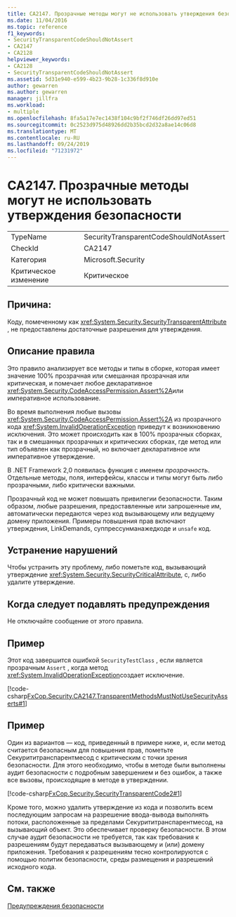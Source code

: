 ```yaml
---
title: CA2147. Прозрачные методы могут не использовать утверждения безопасности
ms.date: 11/04/2016
ms.topic: reference
f1_keywords:
- SecurityTransparentCodeShouldNotAssert
- CA2147
- CA2128
helpviewer_keywords:
- CA2128
- SecurityTransparentCodeShouldNotAssert
ms.assetid: 5d31e940-e599-4b23-9b28-1c336f8d910e
author: gewarren
ms.author: gewarren
manager: jillfra
ms.workload:
- multiple
ms.openlocfilehash: 8fa5a17e7ec1438f104c9bf2f746df26dd97ed51
ms.sourcegitcommit: 0c2523d975d48926dd2b35bcd2d32a8ae14c06d8
ms.translationtype: MT
ms.contentlocale: ru-RU
ms.lasthandoff: 09/24/2019
ms.locfileid: "71231972"
---
```

# <a name="ca2147-transparent-methods-may-not-use-security-asserts"></a>CA2147. Прозрачные методы могут не использовать утверждения безопасности

|||
|-|-|
|TypeName|SecurityTransparentCodeShouldNotAssert|
|CheckId|CA2147|
|Категория|Microsoft.Security|
|Критическое изменение|Критическое|

## <a name="cause"></a>Причина:
Коду, помеченному как <xref:System.Security.SecurityTransparentAttribute> , не предоставлены достаточные разрешения для утверждения.

## <a name="rule-description"></a>Описание правила
Это правило анализирует все методы и типы в сборке, которая имеет значение 100% прозрачная или смешанная прозрачная или критическая, и помечает любое декларативное <xref:System.Security.CodeAccessPermission.Assert%2A>или императивное использование.

Во время выполнения любые вызовы <xref:System.Security.CodeAccessPermission.Assert%2A> из прозрачного кода <xref:System.InvalidOperationException> приведут к возникновению исключения. Это может происходить как в 100% прозрачных сборках, так и в смешанных прозрачных и критических сборках, где метод или тип объявлен как прозрачный, но включает декларативное или императивное утверждение.

В .NET Framework 2,0 появилась функция с именем *прозрачность*. Отдельные методы, поля, интерфейсы, классы и типы могут быть либо прозрачными, либо критически важными.

Прозрачный код не может повышать привилегии безопасности. Таким образом, любые разрешения, предоставленные или запрошенные им, автоматически передаются через код вызывающему или ведущему домену приложения. Примеры повышения прав включают утверждения, LinkDemands, суппрессунманажедкоде и `unsafe` код.

## <a name="how-to-fix-violations"></a>Устранение нарушений
Чтобы устранить эту проблему, либо пометьте код, вызывающий утверждение <xref:System.Security.SecurityCriticalAttribute>, с, либо удалите утверждение.

## <a name="when-to-suppress-warnings"></a>Когда следует подавлять предупреждения
Не отключайте сообщение от этого правила.

## <a name="example"></a>Пример
Этот код завершится ошибкой `SecurityTestClass` , если является прозрачным `Assert` , когда метод <xref:System.InvalidOperationException>создает исключение.

[!code-csharp[FxCop.Security.CA2147.TransparentMethodsMustNotUseSecurityAsserts#1](../code-quality/codesnippet/CSharp/ca2147-transparent-methods-may-not-use-security-asserts_1.cs)]

## <a name="example"></a>Пример
Один из вариантов — код, приведенный в примере ниже, и, если метод считается безопасным для повышения прав, пометьте Секурититранспарентмесод с критическим с точки зрения безопасности. Для этого необходимо, чтобы в методе были выполнены аудит безопасности с подробным завершением и без ошибок, а также все вызовы, происходящие в методе в утверждении.

[!code-csharp[FxCop.Security.SecurityTransparentCode2#1](../code-quality/codesnippet/CSharp/ca2147-transparent-methods-may-not-use-security-asserts_2.cs)]

Кроме того, можно удалить утверждение из кода и позволить всем последующим запросам на разрешение ввода-вывода выполнять потоки, расположенные за пределами Секурититранспарентмесод, на вызывающий объект. Это обеспечивает проверку безопасности. В этом случае аудит безопасности не требуется, так как требования к разрешениям будут передаваться вызывающему и (или) домену приложения. Требования к разрешениям тесно контролируются с помощью политик безопасности, среды размещения и разрешений исходного кода.

## <a name="see-also"></a>См. также
[Предупреждения безопасности](../code-quality/security-warnings.md)